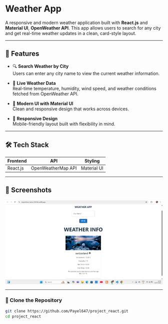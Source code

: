 #  Weather App

A responsive and modern weather application built with **React.js** and **Material UI**, **OpenWeather API**. This app allows users to search for any city and get real-time weather updates in a clean, card-style layout.

---

## 🚀 Features

- 🔍 **Search Weather by City**  
  Users can enter any city name to view the current weather information.

- 📡 **Live Weather Data**  
  Real-time temperature, humidity, wind speed, and weather conditions fetched from OpenWeather API.

- 🎨 **Modern UI with Material UI**  
  Clean and responsive design that works across devices.

- 📱 **Responsive Design**  
  Mobile-friendly layout built with flexibility in mind.

---

## 🛠️ Tech Stack

| Frontend | API | Styling |
|----------|-----|---------|
| React.js | OpenWeatherMap API | Material UI |

---

## 📸 Screenshots

![Weather App Screenshot](https://github.com/Payel647/project_react/blob/main/Weather%20App.png)

---

### 🔗 Clone the Repository

```bash
git clone https://github.com/Payel647/project_react.git
cd project_react
